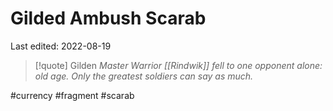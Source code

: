 # Gilded Ambush Scarab
Last edited: 2022-08-19

> [!quote] Gilden
> *Master Warrior [[Rindwik]] fell to one opponent alone: old age. Only the greatest soldiers can say as much.*


#currency #fragment #scarab